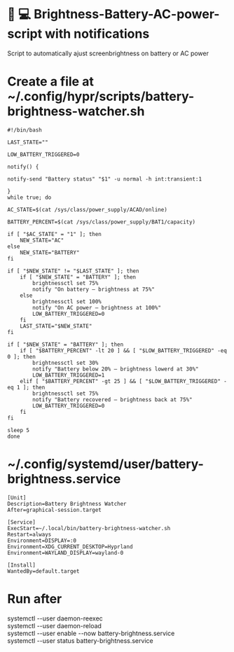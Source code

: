 # :battery: :computer: Brightness-Battery-AC-power-script with notifications

Script to automatically ajust screenbrightness on battery or AC power

# Create a file at ~/.config/hypr/scripts/battery-brightness-watcher.sh

    #!/bin/bash
    
    LAST_STATE=""
    
    LOW_BATTERY_TRIGGERED=0
    
    notify() {
    
    notify-send "Battery status" "$1" -u normal -h int:transient:1
    
    }
    while true; do

    AC_STATE=$(cat /sys/class/power_supply/ACAD/online)
    
    BATTERY_PERCENT=$(cat /sys/class/power_supply/BAT1/capacity)
    
    if [ "$AC_STATE" = "1" ]; then
        NEW_STATE="AC"
    else
        NEW_STATE="BATTERY"
    fi

    if [ "$NEW_STATE" != "$LAST_STATE" ]; then
        if [ "$NEW_STATE" = "BATTERY" ]; then
            brightnessctl set 75%
            notify "On battery – brightness at 75%"
        else
            brightnessctl set 100%
            notify "On AC power – brightness at 100%"
            LOW_BATTERY_TRIGGERED=0
        fi
        LAST_STATE="$NEW_STATE"
    fi

    if [ "$NEW_STATE" = "BATTERY" ]; then
        if [ "$BATTERY_PERCENT" -lt 20 ] && [ "$LOW_BATTERY_TRIGGERED" -eq 0 ]; then
            brightnessctl set 30%
            notify "Battery below 20% – brightness lowerd at 30%"
            LOW_BATTERY_TRIGGERED=1
        elif [ "$BATTERY_PERCENT" -gt 25 ] && [ "$LOW_BATTERY_TRIGGERED" -eq 1 ]; then
            brightnessctl set 75%
            notify "Battery recovered – brightness back at 75%"
            LOW_BATTERY_TRIGGERED=0
        fi
    fi

    sleep 5
    done

# ~/.config/systemd/user/battery-brightness.service

    [Unit]
    Description=Battery Brightness Watcher
    After=graphical-session.target

    [Service]
    ExecStart=~/.local/bin/battery-brightness-watcher.sh
    Restart=always
    Environment=DISPLAY=:0
    Environment=XDG_CURRENT_DESKTOP=Hyprland
    Environment=WAYLAND_DISPLAY=wayland-0

    [Install]
    WantedBy=default.target

# Run after

systemctl --user daemon-reexec\
systemctl --user daemon-reload\
systemctl --user enable --now battery-brightness.service\
systemctl --user status battery-brightness.service
